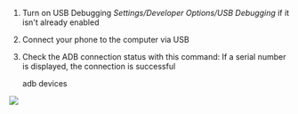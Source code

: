 1. Turn on USB Debugging *Settings/Developer Options/USB Debugging* if it isn't already enabled

2. Connect your phone to the computer via USB

3. Check the ADB connection status with this command: If a serial number is displayed, the connection is successful

    adb devices

![](http://i.imgur.com/dpZBo.jpg)